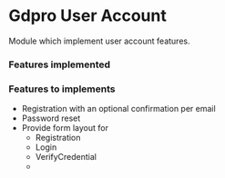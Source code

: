 Gdpro User Account
==================

Module which implement user account features.

### Features implemented



### Features to implements
* Registration with an optional confirmation per email
* Password reset
* Provide form layout for
    * Registration
    * Login
    * VerifyCredential
    *



